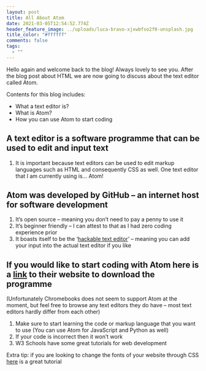 ```yaml
---
layout: post
title: All About Atom
date: 2021-03-05T12:54:52.774Z
header_feature_image: ../uploads/luca-bravo-xjxwbfso2f0-unsplash.jpg
title_color: "#ffffff"
comments: false
tags:
  - ""
---
```

Hello again and welcome back to the blog! Always lovely to see you. After the blog post about HTML we are now going to discuss about the text editor called Atom.


Contents for this blog includes:

* What a text editor is?
* What is Atom?
* How you can use Atom to start coding

## A text editor is a software programme that can be used to edit and input text

1. It is important because text editors can be used to edit markup languages such as HTML and consequently CSS as well. One text editor that I am currently using is… Atom!

## Atom was developed by GitHub – an internet host for software development

1. It’s open source – meaning you don’t need to pay a penny to use it
2. It’s beginner friendly – I can attest to that as I had zero coding experience prior
3. It boasts itself to be the ‘[hackable text editor](https://github.com/atom/atom)’ – meaning you can add your input into the actual text editor if you like

## If you would like to start coding with Atom here is a [link](https://atom.io/) to their website to download the programme

(Unfortunately Chromebooks does not seem to support Atom at the moment, but feel free to browse any text editors they do have – most text editors hardly differ from each other)

1. Make sure to start learning the code or markup language that you want to use (You can use Atom for JavaScript and Python as well)
2. If your code is incorrect then it won’t work
3. W3 Schools have some great tutorials for web development

Extra tip: if you are looking to change the fonts of your website through CSS [here](https://www.youtube.com/watch?v=rJVyOIHpNLQ) is  a great tutorial